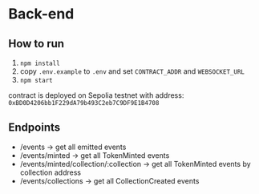 # Back-end

## How to run

1. `npm install`
2. copy `.env.example` to `.env` and set `CONTRACT_ADDR` and `WEBSOCKET_URL`
3. `npm start`

contract is deployed on Sepolia testnet with address: `0xBD0D4206bb1F229dA79b493C2eb7C9DF9E1B4708`

## Endpoints

- /events -> get all emitted events
- /events/minted -> get all TokenMinted events
- /events/minted/collection/:collection -> get all TokenMinted events by collection address
- /events/collections -> get all CollectionCreated events
